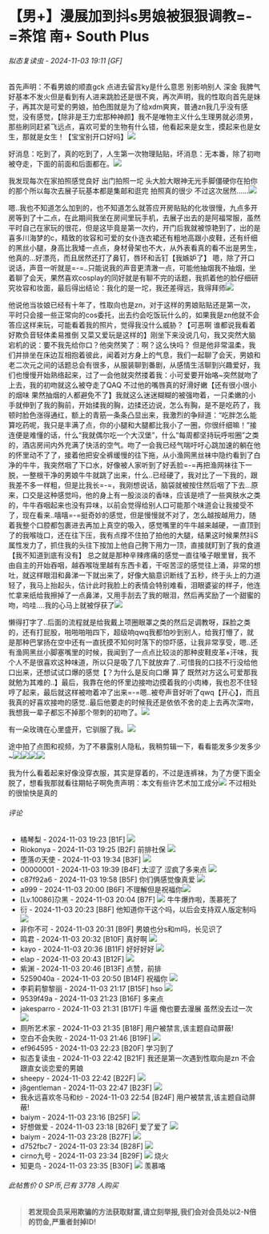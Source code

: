 # 【男+】漫展加到抖s男娘被狠狠调教=-=茶馆 南+ South Plus

###### 拟态复读虫 - 2024-11-03 19:11 \[GF\]

首先声明：不看男娘的顺直gck 点进去留言ky是什么意思 别影响别人 深金 我脾气好基本不发火但是看到有人进来跳脸还是很不爽，再次声明，我的性取向首先是妹子，再其次是可爱的男娘，拍色图就是为了给xdm爽爽，普通zn我几乎没有感觉，没有感觉，【除非是王力宏那种神颜】我不是唯物主义什么生理男就必须男，那些刷同赶紧飞远点，喜欢可爱的生物有什么错，他看起来是女生，摸起来也是女生，那就是女生！【宝宝别开口好吗】![](images/post/smile/smallface/face076.jpg) 

好消息：吃到了，真的吃到了，人生第一次物理贴贴，坏消息：无本番，除了初吻被夺走，下面的前面和后面都在。![](images/post/smile/smallface/face073.jpg) 

我发现每次在家拍照感觉良好 出门拍照一坨 头大脸大眼神无光手脚僵硬你在拍你的那个所以每次去展子玩基本都是集邮和逛完 拍照真的很少 不过这次居然......![](images/post/smile/miao/021.png) 

嗯..我也不知道怎么加到的，也不知道怎么就答应开房贴贴的化妆很慢，九点多开房等到了十二点，在此期间我坐在房间里玩手机，去展子出去的是阿福常服，虽然平时自己在家玩的很花，但是这毕竟是第一次约，开门后我就被惊艳到了，出的是喜多川海梦的c，精致的妆容和可爱的女仆连衣裙还有粗地高跟小皮鞋，还有纤细的黑丝小腿，身高比我矮一点点，身材骨架也不大，从外表看真的看不出是男生，他真的...好漂亮，而且居然还打了鼻钉，唇环和舌钉【我嫉妒了】 嗯，除了开口说话，声音一听就是=-=..只能说我的声音更清澈一点，可能他抽烟我不抽烟，坐着聊了会天，果然喜欢cosplay的同好就是有聊不完的话题，我抓着他的脸仔细研究妆容和妆面，最后得出结论：我化的是一坨，我还差得远，我得拜师![](images/post/smile/smallface/face015.jpg) 

他说他当妆娘已经有十年了，性取向也是zn，对于这样的男娘贴贴还是第一次，平时只会接一些正常向的cos委托，出去约会吃饭玩什么的，如果我是zn他就不会答应这样来玩，可能看着我的照片，觉得我没什么威胁？【可恶啊 谁都说我看着好欺负音轻体柔易推倒 又菜又爱玩是这样的】刚坐下来没说几句，我又突然大脑宕机的说：要不我先给你口？他突然笑了：啊？这么快吗？ 但是他非常温柔，我们并排坐在床边互相抱着彼此，闻着对方身上的气息，我们一起聊了会天，男娘和老二次元之间的话题总会有很多，从服装聊到番剧，从感情生活聊到兴趣爱好，我们也慢慢开始熟络起来，过了一会他就突然搂着我：小可爱要开始咯~突然就吻了上去，我的初吻就这么被夺走了QAQ 不过他的嘴唇真的好滑好嫩【还有很小很小的烟味 果然抽烟的人都避免不了】我就这么迷迷糊糊的被强吻着，一只柔嫩的小手就伸到了我的胸前，开始揉我的胸，边揉还边说，怎么有胸，是不是吃药了，我顿时脸色涨得通红，额上的青筋一条条凸显出来，我激烈的争辩道：“吃胖怎么能算吃药呢，我只是丰满了点，你的小腿和大腿都比我小了一圈，你很纤细嘛！”接连便是难懂的话，什么“我就偶尔吃一个大汉堡”，什么“每周都坚持玩呼啦圈”之类的，酒店房间内外充满了快活的空气。吻了一会我已经气喘吁吁心跳加速的躺在他的怀里动不了了，接着他把安全裤缓慢的往下拖，从小渔网黑丝袜中隐约看到了白净的牛牛，我突然咽了下口水，好像被人家听到了好丢脸=-=再把渔网袜往下一脱，一整根干净的男娘牛牛就跳了出来，什么..已经硬了，我对比了一下我的，跟我差不多一样粗，但是比我长=-=，我刚想说话，脑袋就被按住然后咽了下去...原来，口交是这种感觉吗，他的身上有一股淡淡的香味，应该是喷了一些爽肤水之类的，牛牛吞咽起来也没有异味，以前会觉得给别人口可能那个味道会让我接受不了，现在看来..嘻嘻=-=挺奇妙的感觉，但是慢慢就不对了，怎么越按越用力，随着我整个口腔都包裹进去再加上真空的吸入，感觉嘴里的牛牛越来越硬，一直顶到了的我喉咙口，还在往下压，我有点撑不住拍了拍他的大腿，结果这时候果然抖S属性发力了，抓住我的头往下按加上他自己胯下用力一顶，直接就盯到了我的食道【我不知道到底有没有】 总之就是那种辛辣疼痛的感觉一直往嗓子眼里冒，我不由自主的开始吞咽，越吞喉咙里越有东西卡着，干呕苦涩的感觉往上涌，非常的想吐，就这样眼泪和鼻涕一下就出来了，好像大脑意识断线了五秒，终于头上的力道轻了，我马上抬起头，估计此时我脸上的表情会特别难看，泪眼婆娑的样子，他连忙拿来纸给我擦掉了一点鼻涕，又用手刮去了我的眼泪，然后再奖励了一个甜蜜的吻，呜哇....我的心马上就被俘获了![](images/post/smile/miao/08.png) 

懒得打字了..后面的流程就是给我戴上项圈眼罩之类的然后足调教呀，踩脸之类的，还有打屁股，啪啪啪啪四下，超级响qwq我都怕吵到别人，给我打懵了，就是那种巴掌扬在空中还有一直抚摸不知何时落下的惊吓感，让我非常享受，嗯..还有渔网黑丝小脚塞嘴里的时候，我闻到了一点点比较淡的那种皮鞋皮革+汗味，我个人不是很喜欢这种味道，所以只是吸了几下就放弃了..可惜我的口技不行没给他口出来，还想试试口爆的感觉【？为什么是反向口爆 算了 既然对方这么可爱那我就勉为其难的..】最后，我靠在他的怀里边接吻边摸着我的小肉棒，我也忍不住轻哼了起来，最后就这样被吻着冲了出来=-=嗯..被夸声音好听了qwq【开心】，而且我真的好喜欢接吻的感觉..最后他要走的时候我还是依依不舍的走上去再次深吻，我想我一辈子都忘不掉那个带刺的初吻了。![](images/post/smile/miao/019.png) 

有一朵玫瑰在心里盛开，它驯服了我。![](images/post/smile/miao/021.png) 

途中拍了点图和视频，为了不暴露别人隐私，我稍剪辑一下，看看能发多少发多少~![](https://p.inari.site/guest/24-11/03/672756bf3fdd5.jpg)![](https://p.inari.site/guest/24-11/03/67275f09bb739.jpg)![](https://p.inari.site/guest/24-11/03/67275f29a83db.jpg)![](images/post/smile/smallface/face095.gif) 

我为什么看着起来好像没穿衣服，其实是穿着的，不过是连裤袜，为了方便下面全脱了，想看我那就看往期帖子啊免责声明：本文有些许艺术加工成分![](images/post/smile/miao/029.png) 不过相处的很愉快是真的

###### 评论

- 橘琴梨 - 2024-11-03 19:23 \[B1F\] ![](images/post/smile/smallface/face113.jpg)
- Riokonya - 2024-11-03 19:25 \[B2F\] 前排社保 ![](images/post/smile/smallface/face084.jpg)
- 堕落の天使 - 2024-11-03 19:34 \[B3F\] ![](images/post/smile/smallface/face108.jpg)
- 00000001 - 2024-11-03 19:39 \[B4F\] 太涩了 涩疯了多来点 ![](images/post/smile/smallface/face111.jpg)
- c87f92a6 - 2024-11-03 19:58 \[B5F\] 你们俩感觉像真爱 ![](images/post/smile/smallface/face111.jpg) 
- a999 - 2024-11-03 20:00 \[B6F\] 不理解但是祝福你![](images/post/smile/smallface/face056.jpg)
- \[Lv.10086\]尕黑 - 2024-11-03 20:04 \[B7F\] ![](images/post/smile/smallface/face061.jpg) 牛牛爆炸啦，羡慕死了
- 衍 - 2024-11-03 20:23 \[B8F\] 他知道你干这个吗，以后会支持双人版定制吗 ![](images/post/smile/smallface/face111.jpg) 
- 非你不可 - 2024-11-03 20:31 \[B9F\] 男娘也分s和m吗，长见识了
- 鸣君 - 2024-11-03 20:32 \[B10F\] 真好啊 ![](images/post/smile/smallface/face026.jpg)
- kayo - 2024-11-03 20:36 \[B11F\] 好好好好 ![](images/post/smile/smallface/face017.jpg)
- elap - 2024-11-03 20:43 \[B12F\] ![](images/post/smile/smallface/face113.jpg)
- 紫渊 - 2024-11-03 20:46 \[B13F\] 点赞，前排
- 5259040a - 2024-11-03 20:50 \[B14F\] 祝福你 ![](images/post/smile/smallface/face076.jpg)
- 李莉莉黎黎丽 - 2024-11-03 21:17 \[B15F\] hso ![](images/post/smile/smallface/face076.jpg)
- 9539f49a - 2024-11-03 21:23 \[B16F\] 多来点
- jakesparro - 2024-11-03 21:31 \[B17F\] 牛逼 俺也要去漫展 虽然没去过一次 ![](images/post/smile/smallface/face106.gif) 
- 厕所艺术家 - 2024-11-03 21:35 \[B18F\] 用户被禁言,该主题自动屏蔽!
- 空白不会失败 - 2024-11-03 21:46 \[B19F\] ![](images/post/smile/smallface/face113.jpg)
- ef964595 - 2024-11-03 22:23 \[B20F\] 学习到了
- 拟态复读虫 - 2024-11-03 22:42 \[B21F\] 我还是第一次遇到性取向是zn 不会跟直女谈恋爱的男娘
- sheepy - 2024-11-03 22:42 \[B22F\] ![](images/post/smile/smallface/face059.jpg)
- j8gentleman - 2024-11-03 22:47 \[B23F\] ![](images/post/smile/smallface/face077.gif)
- 我永远喜欢冬马和纱 - 2024-11-03 22:54 \[B24F\] 用户被禁言,该主题自动屏蔽!
- baiym - 2024-11-03 23:16 \[B25F\] ![](images/post/smile/smallface/face106.gif)
- 好想做爱 - 2024-11-03 23:18 \[B26F\] 爱了爱了 ![](images/post/smile/smallface/face040.jpg)
- baiym - 2024-11-03 23:28 \[B27F\] ![](images/post/smile/smallface/face111.jpg)
- d752fbc7 - 2024-11-03 23:34 \[B28F\] ![](images/post/smile/smallface/face077.gif)
- cirno九号 - 2024-11-03 23:34 \[B29F\] ![](images/post/smile/smallface/face068.gif) 烧火
- 知更鸟 - 2024-11-03 23:35 \[B30F\] ![](images/post/smile/smallface/face077.gif) 羡慕咯

###### 此帖售价 0 SP币,已有 3778 人购买

> **若发现会员采用欺骗的方法获取财富,请立刻举报,我们会对会员处以2-N倍的罚金,严重者封掉ID!**